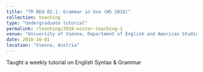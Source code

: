 ```yaml
---
title: "TR BEd 02.1: Grammar in Use (WS 2018)"
collection: teaching
type: "Undergraduate tutorial"
permalink: /teaching/2018-winter-teaching-1
venue: "University of Vienna, Department of English and American Studies"
date: 2018-10-01
location: "Vienna, Austria"
---
```


Taught a weekly tutorial on English Syntax & Grammar 

